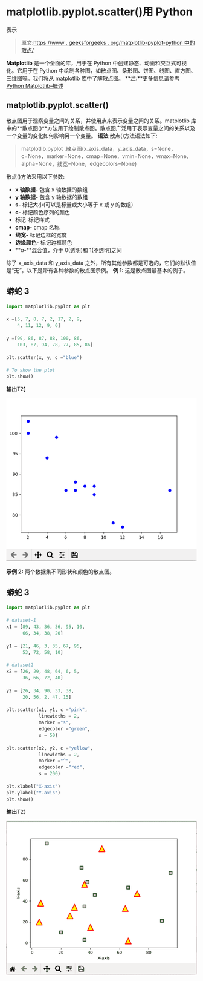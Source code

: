 # matplotlib.pyplot.scatter()用 Python

表示

> 原文:[https://www . geeksforgeeks . org/matplotlib-pyplot-python 中的散点/](https://www.geeksforgeeks.org/matplotlib-pyplot-scatter-in-python/)

**Matplotlib** 是一个全面的库，用于在 Python 中创建静态、动画和交互式可视化。它用于在 Python 中绘制各种图，如散点图、条形图、饼图、线图、直方图、三维图等。我们将从 [matplotlib](https://www.geeksforgeeks.org/python-matplotlib-an-overview/) 库中了解散点图。
**注:**更多信息请参考[Python Matplotlib–概述](http://geeksforgeeks.org/python-matplotlib-an-overview/)

## matplotlib.pyplot.scatter()

散点图用于观察变量之间的关系，并使用点来表示变量之间的关系。matplotlib 库中的**散点图()**方法用于绘制散点图。散点图广泛用于表示变量之间的关系以及一个变量的变化如何影响另一个变量。
**语法**
散点()方法语法如下:

> matplotlib.pyplot .散点图(x_axis_data，y_axis_data，s=None，c=None，marker=None，cmap=None，vmin=None，vmax=None，alpha=None，线宽=None，edgecolors=None)

散点()方法采用以下参数:

*   **x 轴数据-** 包含 x 轴数据的数组
*   **y 轴数据-** 包含 y 轴数据的数组
*   **s-** 标记大小(可以是标量或大小等于 x 或 y 的数组)
*   **c-** 标记颜色序列的颜色
*   标记-标记样式
*   **cmap-** cmap 名称
*   **线宽-** 标记边框的宽度
*   **边缘颜色-** 标记边框颜色
*   **α-**混合值，介于 0(透明)和 1(不透明)之间

除了 x_axis_data 和 y_axis_data 之外，所有其他参数都是可选的，它们的默认值是“无”。以下是带有各种参数的散点图示例。
**例 1:** 这是散点图最基本的例子。

## 蟒蛇 3

```py
import matplotlib.pyplot as plt

x =[5, 7, 8, 7, 2, 17, 2, 9,
    4, 11, 12, 9, 6]

y =[99, 86, 87, 88, 100, 86,
    103, 87, 94, 78, 77, 85, 86]

plt.scatter(x, y, c ="blue")

# To show the plot
plt.show()
```

**输出**T2】

![python-matplotlib-scatter](img/17b8f6c1c93c22982af0a3465131f28c.png)

**示例 2:** 两个数据集不同形状和颜色的散点图。

## 蟒蛇 3

```py
import matplotlib.pyplot as plt

# dataset-1
x1 = [89, 43, 36, 36, 95, 10,
      66, 34, 38, 20]

y1 = [21, 46, 3, 35, 67, 95,
      53, 72, 58, 10]

# dataset2
x2 = [26, 29, 48, 64, 6, 5,
      36, 66, 72, 40]

y2 = [26, 34, 90, 33, 38,
      20, 56, 2, 47, 15]

plt.scatter(x1, y1, c ="pink",
            linewidths = 2,
            marker ="s",
            edgecolor ="green",
            s = 50)

plt.scatter(x2, y2, c ="yellow",
            linewidths = 2,
            marker ="^",
            edgecolor ="red",
            s = 200)

plt.xlabel("X-axis")
plt.ylabel("Y-axis")
plt.show()
```

**输出**T2】

![python-matplotlib-scatter](img/f994a3424a3316eb49a167b49d354e41.png)